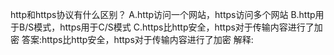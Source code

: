 http和https协议有什么区别？
A.http访问一个网站，https访问多个网站
B.http用于B/S模式，https用于C/S模式
C.https比http安全，https对于传输内容进行了加密
答案:https比http安全，https对于传输内容进行了加密
解释: